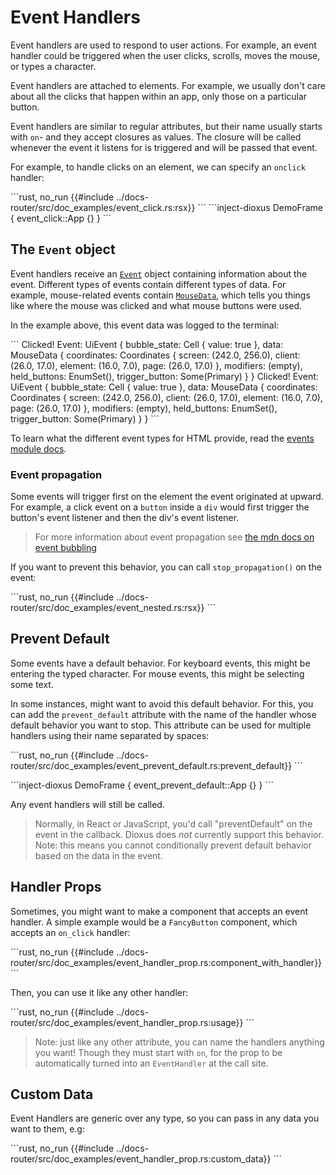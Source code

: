 # Event Handlers

Event handlers are used to respond to user actions. For example, an event handler could be triggered when the user clicks, scrolls, moves the mouse, or types a character.

Event handlers are attached to elements. For example, we usually don't care about all the clicks that happen within an app, only those on a particular button.

Event handlers are similar to regular attributes, but their name usually starts with `on`- and they accept closures as values. The closure will be called whenever the event it listens for is triggered and will be passed that event.

For example, to handle clicks on an element, we can specify an `onclick` handler:

\```rust, no_run
{{#include ../docs-router/src/doc_examples/event_click.rs:rsx}}
\```
\```inject-dioxus
DemoFrame {
    event_click::App {}
}
\```

## The `Event` object

Event handlers receive an [`Event`](https://docs.rs/dioxus-core/latest/dioxus_core/struct.Event.html) object containing information about the event. Different types of events contain different types of data. For example, mouse-related events contain [`MouseData`](https://docs.rs/dioxus/latest/dioxus/events/struct.MouseData.html), which tells you things like where the mouse was clicked and what mouse buttons were used.

In the example above, this event data was logged to the terminal:

\```
Clicked! Event: UiEvent { bubble_state: Cell { value: true }, data: MouseData { coordinates: Coordinates { screen: (242.0, 256.0), client: (26.0, 17.0), element: (16.0, 7.0), page: (26.0, 17.0) }, modifiers: (empty), held_buttons: EnumSet(), trigger_button: Some(Primary) } }
Clicked! Event: UiEvent { bubble_state: Cell { value: true }, data: MouseData { coordinates: Coordinates { screen: (242.0, 256.0), client: (26.0, 17.0), element: (16.0, 7.0), page: (26.0, 17.0) }, modifiers: (empty), held_buttons: EnumSet(), trigger_button: Some(Primary) } }
\```

To learn what the different event types for HTML provide, read the [events module docs](https://docs.rs/dioxus-html/latest/dioxus_html/events/index.html).

### Event propagation

Some events will trigger first on the element the event originated at upward. For example, a click event on a `button` inside a `div` would first trigger the button's event listener and then the div's event listener.

> For more information about event propagation see [the mdn docs on event bubbling](https://developer.mozilla.org/en-US/docs/Learn/JavaScript/Building_blocks/Events#event_bubbling)

If you want to prevent this behavior, you can call `stop_propagation()` on the event:

\```rust, no_run
{{#include ../docs-router/src/doc_examples/event_nested.rs:rsx}}
\```

## Prevent Default

Some events have a default behavior. For keyboard events, this might be entering the typed character. For mouse events, this might be selecting some text.

In some instances, might want to avoid this default behavior. For this, you can add the `prevent_default` attribute with the name of the handler whose default behavior you want to stop. This attribute can be used for multiple handlers using their name separated by spaces:

\```rust, no_run
{{#include ../docs-router/src/doc_examples/event_prevent_default.rs:prevent_default}}
\```

\```inject-dioxus
DemoFrame {
    event_prevent_default::App {}
}
\```

Any event handlers will still be called.

> Normally, in React or JavaScript, you'd call "preventDefault" on the event in the callback. Dioxus does _not_ currently support this behavior. Note: this means you cannot conditionally prevent default behavior based on the data in the event.

## Handler Props

Sometimes, you might want to make a component that accepts an event handler. A simple example would be a `FancyButton` component, which accepts an `on_click` handler:

\```rust, no_run
{{#include ../docs-router/src/doc_examples/event_handler_prop.rs:component_with_handler}}
\```

Then, you can use it like any other handler:

\```rust, no_run
{{#include ../docs-router/src/doc_examples/event_handler_prop.rs:usage}}
\```

> Note: just like any other attribute, you can name the handlers anything you want! Though they must start with `on`, for the prop to be automatically turned into an `EventHandler` at the call site.

## Custom Data

Event Handlers are generic over any type, so you can pass in any data you want to them, e.g:

\```rust, no_run
{{#include ../docs-router/src/doc_examples/event_handler_prop.rs:custom_data}}
\```
